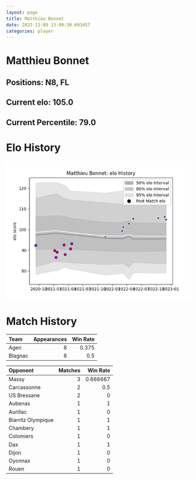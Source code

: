 ```yaml
---  
layout: page  
title: Matthieu Bonnet  
date: 2022-12-09 13:09:30.693457  
categories: player  
---
```

# Matthieu Bonnet

## Positions: N8, FL

## Current elo: 105.0

## Current Percentile: 79.0

# Elo History


![elo history](history_MatthieuBonnet.png)
# Match History


| Team    |   Appearances |   Win Rate |
|:--------|--------------:|-----------:|
| Agen    |             8 |      0.375 |
| Blagnac |             8 |      0.5   |

| Opponent           |   Matches |   Win Rate |
|:-------------------|----------:|-----------:|
| Massy              |         3 |   0.666667 |
| Carcassonne        |         2 |   0.5      |
| US Bressane        |         2 |   0        |
| Aubenas            |         1 |   1        |
| Aurillac           |         1 |   0        |
| Biarritz Olympique |         1 |   1        |
| Chambery           |         1 |   1        |
| Colomiers          |         1 |   0        |
| Dax                |         1 |   1        |
| Dijon              |         1 |   0        |
| Oyonnax            |         1 |   0        |
| Rouen              |         1 |   0        |